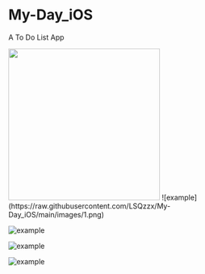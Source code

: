 # My-Day_iOS
A To Do List App

<img width="300" src="https://raw.githubusercontent.com/LSQzzx/My-Day_iOS/main/images/1.png"/>
![example](https://raw.githubusercontent.com/LSQzzx/My-Day_iOS/main/images/1.png)

![example](https://raw.githubusercontent.com/LSQzzx/My-Day_iOS/main/images/2.png)

![example](https://raw.githubusercontent.com/LSQzzx/My-Day_iOS/main/images/3.png)

![example](https://raw.githubusercontent.com/LSQzzx/My-Day_iOS/main/images/4.png)
